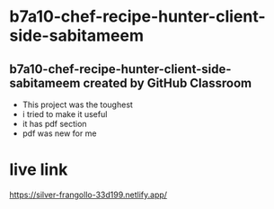 # b7a10-chef-recipe-hunter-client-side-sabitameem
b7a10-chef-recipe-hunter-client-side-sabitameem created by GitHub Classroom
---
* This project was the toughest
* i tried to make it useful
* it has pdf section
* pdf was new for me

# live link
https://silver-frangollo-33d199.netlify.app/
